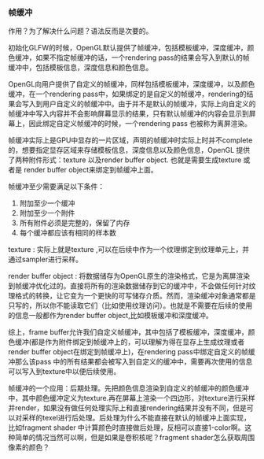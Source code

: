 ###   帧缓冲

作用？为了解决什么问题？语法反而是次要的。

初始化GLFW的时候，OpenGL默认提供了帧缓冲，包括模板缓冲，深度缓冲，颜色缓冲，如果不指定帧缓冲的话，一个rendering pass的结果会写入到默认的帧缓冲中，包括模板信息，深度信息和颜色信息。

OpenGL向用户提供了自定义的帧缓冲，同样包括模板缓冲，深度缓冲，以及颜色缓冲，在一个rendering pass中，如果绑定的是自定义的帧缓冲，rendering的结果会写入到用户自定义的帧缓冲中。由于并不是默认的帧缓冲，实际上向自定义的帧缓冲中写入内容并不会影响屏幕显示的结果，只有默认帧缓冲的内容会显示到屏幕上，因此绑定自定义帧缓冲的时候，一个rendering pass 也被称为离屏渲染。

帧缓冲实际上是GPU中显存的一片区域，声明的帧缓冲时实际上时并不complete的，想要指定显存区域来存储模板信息，深度信息以及颜色信息，OpenGL 提供了两种附件形式：texture 以及render buffer object. 也就是需要生成texture 或者是 render buffer object来绑定到帧缓冲上面。

帧缓冲至少需要满足以下条件：

1. 附加至少一个缓冲
2. 附加至少一个附件
3. 所有附件必须是完整的，保留了内存
4. 每个缓冲都应该有相同的样本数

texture : 实际上就是texture ,可以在后续中作为一个纹理绑定到纹理单元上，并通过sampler进行采样。

render buffer object : 将数据储存为OpenGL原生的渲染格式，它是为离屏渲染到帧缓冲优化过的。直接将所有的渲染数据储存到它的缓冲中，不会做任何针对纹理格式的转换，让它变为一个更快的可写储存介质。然而，渲染缓冲对象通常都是只写的，所以你不能读取它们（比如使用纹理访问）。也就是不需要在后续的使用的信息一般都作为render buffer object,比如模板缓冲和深度缓冲。

综上，frame buffer允许我们自定义帧缓冲，其中包括了模板缓冲，深度缓冲，颜色缓冲(都是作为附件绑定到帧缓冲上的，可以理解为得在显存上生成纹理或者render buffer object在绑定到帧缓冲上)，在rendering pass中绑定自定义的帧缓冲那么该pass 中的所有结果都会被写入到自定义的缓冲中，需要再次使用的信息可以写入到texture中以便后续使用。

帧缓冲的一个应用：后期处理。先把颜色信息渲染到自定义的帧缓冲的颜色缓冲中，其中颜色缓冲定义为texture.再在屏幕上渲染一个四边形，对texture进行采样并render，如果没有做任何处理实际上和直接rendering结果并没有不同，但是可以对采样的texel进行后处理。后处理为什么不能直接在默认的帧缓冲上面实现，比如fragment shader 中计算颜色时直接做后处理，反相可以直接1-color啊。这种简单的情况当然可以啊，但是如果是卷积核呢？fragment shader怎么获取周围像素的颜色？